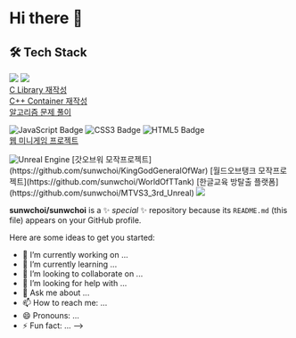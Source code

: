 # Hi there 👋


## 🛠 Tech Stack
<a href="https://www.open-std.org/jtc1/sc22/wg14/" target="_blank"><img src="https://img.shields.io/badge/C-A8B9CC?style=for-the-badge&logo=C&logoColor=white"/></a>
<a href="https://cplusplus.com/" target="_blank"><img src="https://img.shields.io/badge/C++-00599C?style=for-the-badge&logo=C&logoColor=white"/></a>   
[C Library 재작성](https://github.com/sunwchoi/libft)   
[C++ Container 재작성](https://github.com/sunwchoi/containers)   
[알고리즘 문제 풀이](https://github.com/sunwchoi/BJ)
       

<img alt="JavaScript Badge" src="https://img.shields.io/badge/JavaScript-F7DF1E?style=for-the-badge&logo=javascript&logoColor=black"/> <img alt="CSS3 Badge" src="https://img.shields.io/badge/CSS3-1572B6?style=for-the-badge&logo=CSS3&logoColor=white"/> <img alt="HTML5 Badge" src="https://img.shields.io/badge/HTML5-E34F26?style=for-the-badge&logo=HTML5&logoColor=white"/>    
[웹 미니게임 프로젝트](https://github.com/sunwchoi/ft_transcendence)

<img alt="Unreal Engine" src ="https://img.shields.io/badge/UnrealEngine-0E1128.svg?&style=for-the-badge&logo=UnrealEngine&logoColor=white"/>    
[갓오브워 모작프로젝트](https://github.com/sunwchoi/KingGodGeneralOfWar)    
[월드오브탱크 모작프로젝트](https://github.com/sunwchoi/WorldOfTTank)     
[한글교육 방탈출 플랫폼](https://github.com/sunwchoi/MTVS3_3rd_Unreal)     

<img src="https://img.shields.io/badge/github-181717?style=for-the-badge&logo=github&logoColor=white">    


**sunwchoi/sunwchoi** is a ✨ _special_ ✨ repository because its `README.md` (this file) appears on your GitHub profile.

Here are some ideas to get you started:

- 🔭 I’m currently working on ...
- 🌱 I’m currently learning ...
- 👯 I’m looking to collaborate on ...
- 🤔 I’m looking for help with ...
- 💬 Ask me about ...
- 📫 How to reach me: ...
- 😄 Pronouns: ...
- ⚡ Fun fact: ...
-->
